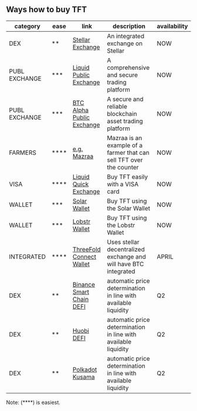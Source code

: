 ## Ways how to buy TFT

| category      | ease | link                                               | description                                                    | availability |
| ------------- | ---- | -------------------------------------------------- | -------------------------------------------------------------- | ------------ |
| DEX           | **   | [Stellar Exchange](tft_stellar_dex)                | An integrated exchange on Stellar                                 | NOW          |
| PUBL EXCHANGE | ***  | [Liquid Public Exchange](tft_liquid)               | A comprehensive and secure trading platform        | NOW          |
| PUBL EXCHANGE | ***  | [BTC Alpha Public Exchange](tft_btc_alpha)         | A secure and reliable blockchain asset trading platform     | NOW          |
| FARMERS       | **** | [e.g. Mazraa](https://www.mazraa.io/)              | Mazraa is an example of a farmer that can sell TFT over the counter  | NOW          |
| VISA          | **** | [Liquid Quick Exchange](tft_liquid_quick_exchange) | Buy TFT easily with a VISA card                      | NOW          |
| WALLET        | ***   | [Solar Wallet](solar_wallet)                       | Buy TFT using the Solar Wallet                                 | NOW          |
| WALLET        | ***   | [Lobstr Wallet](lobstr_wallet)                     | Buy TFT using the Lobstr Wallet                                | NOW          |
| INTEGRATED    | **** | [ThreeFold Connect Wallet](tft_buy_tfconnect)      | Uses stellar decentralized exchange and will have BTC integrated            | APRIL    |
| DEX           | **   | [Binance Smart Chain DEFI](tft_binance_defi)       | automatic price determination in line with available liquidity | Q2    |
| DEX           | **   | [Huobi DEFI](tft_huobi_defi)                       | automatic price determination in line with available liquidity | Q2    |
| DEX           | **   | [Polkadot Kusama](tft_polkadot_kusama)             | automatic price determination in line with available liquidity | Q2    |

Note: (****) is easiest.